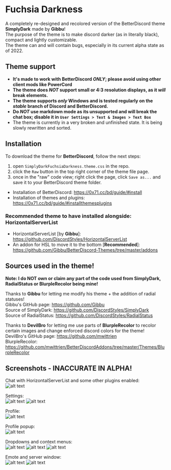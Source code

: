 # Fuchsia Darkness
A completely re-designed and recolored version of the BetterDiscord theme **SimplyDark** made by **Gibbu**!  
The purpose of the theme is to make discord darker (as in literally black), compact and lightly customizable.  
The theme can and will contain bugs, especially in its current alpha state as of 2022.

## Theme support  
- **It's made to work with BetterDiscord *ONLY*; please avoid using other client mods like PowerCord**  
- **The theme does *NOT* support small or 4:3 resolution displays, as it *will* break elements.**  
- **The theme supports *only* Windows and is tested regularly on the *stable* branch of Discord and BetterDiscord.**  
- **Do *NOT* use markdown mode as its unsupported and will break the chat box; disable it in `User Settings > Text & Images > Text Box`**
- The theme is currently in a very broken and unfinished state. It is being slowly rewritten and sorted.

## Installation

To download the theme for **BetterDiscord**, follow the next steps:
  1. open `SimplyDarkFuchsiaDarkness.theme.css` in the repo.
  2. click the `Raw` button in the top right corner of the theme file page.
  3. once in the "raw" code view; right click the page, click `Save as...` and save it to your BetterDiscord theme folder.  
  
 - Installation of BetterDiscord: https://0x71.cc/bd/guide/#install  
 - Installation of themes and plugins: https://0x71.cc/bd/guide/#installthemesplugins  

### Recommended theme to have installed alongside: HorizontalServerList
- HorizontalServerList [by **Gibbu**]: https://github.com/DiscordStyles/HorizontalServerList  
- An addon for HSL to move it to the bottom [**Recommended**]: https://github.com/Gibbu/BetterDiscord-Themes/tree/master/addons

## Sources used in the theme!  
**Note: I do NOT own or claim any part of the code used from SimplyDark, RadialStatus or BlurpleRecolor being mine!**  

Thanks to **Gibbu** for letting me modify his theme + the addition of radial statuses!  
Gibbu's GitHub page: https://github.com/Gibbu  
Source of SimplyDark: https://github.com/DiscordStyles/SimplyDark  
Source of RadialStatus: https://github.com/DiscordStyles/RadialStatus  

Thanks to **DevilBro** for letting me use parts of **BlurpleRecolor** to recolor certain images and change enforced discord colors for the theme!  
DevilBro's GitHub page: https://github.com/mwittrien  
BlurpleRecolor: https://github.com/mwittrien/BetterDiscordAddons/tree/master/Themes/BlurpleRecolor  

## Screenshots - INACCURATE IN ALPHA!   

Chat with HorizontalServerList and some other plugins enabled:  
![alt text](https://i.imgur.com/25ceL1K.png)

Settings:  
![alt text](https://i.imgur.com/rnGZRmH.png) ![alt text](https://i.imgur.com/mXHx8Z4.png)

Profile:  
![alt text](https://i.imgur.com/Ihrxybb.png)  

Profile popup:  
![alt text](https://i.imgur.com/pklTEah.png)  

Dropdowns and context menus:  
![alt text](https://i.imgur.com/VBRY766.png) ![alt text](https://i.imgur.com/6R96mzV.png) ![alt text](https://i.imgur.com/h0I3CPw.png)

Emote and server window:  
![alt text](https://i.imgur.com/sREXDB5.gif) ![alt text](https://i.imgur.com/0lpuJOr.png)
